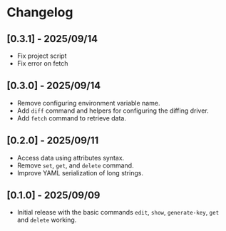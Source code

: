 # Changelog

## [0.3.1] - 2025/09/14

- Fix project script
- Fix error on fetch

## [0.3.0] - 2025/09/14

- Remove configuring environment variable name.
- Add `diff` command and helpers for configuring the diffing driver.
- Add `fetch` command to retrieve data.

## [0.2.0] - 2025/09/11

- Access data using attributes syntax.
- Remove `set`, `get`, and `delete` command.
- Improve YAML serialization of long strings.

## [0.1.0] - 2025/09/09

- Initial release with the basic commands `edit`, `show`, `generate-key`,
 `get` and `delete` working.
